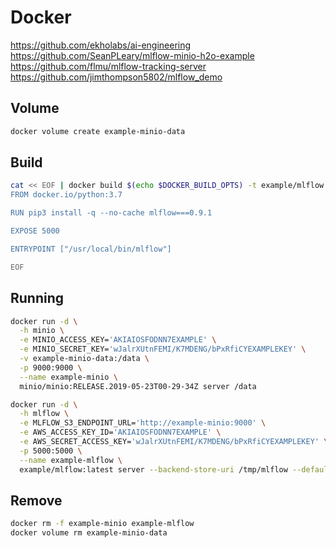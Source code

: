 # Docker

https://github.com/ekholabs/ai-engineering
https://github.com/SeanPLeary/mlflow-minio-h2o-example
https://github.com/flmu/mlflow-tracking-server
https://github.com/jimthompson5802/mlflow_demo

## Volume

```sh
docker volume create example-minio-data
```

## Build

```sh
cat << EOF | docker build $(echo $DOCKER_BUILD_OPTS) -t example/mlflow -
FROM docker.io/python:3.7

RUN pip3 install -q --no-cache mlflow===0.9.1

EXPOSE 5000

ENTRYPOINT ["/usr/local/bin/mlflow"]

EOF
```

## Running

```sh
docker run -d \
  -h minio \
  -e MINIO_ACCESS_KEY='AKIAIOSFODNN7EXAMPLE' \
  -e MINIO_SECRET_KEY='wJalrXUtnFEMI/K7MDENG/bPxRfiCYEXAMPLEKEY' \
  -v example-minio-data:/data \
  -p 9000:9000 \
  --name example-minio \
  minio/minio:RELEASE.2019-05-23T00-29-34Z server /data
```

```sh
docker run -d \
  -h mlflow \
  -e MLFLOW_S3_ENDPOINT_URL='http://example-minio:9000' \
  -e AWS_ACCESS_KEY_ID='AKIAIOSFODNN7EXAMPLE' \
  -e AWS_SECRET_ACCESS_KEY='wJalrXUtnFEMI/K7MDENG/bPxRfiCYEXAMPLEKEY' \
  -p 5000:5000 \
  --name example-mlflow \
  example/mlflow:latest server --backend-store-uri /tmp/mlflow --default-artifact-root s3://mlflow/artifacts -h 0.0.0.0
```

## Remove

```sh
docker rm -f example-minio example-mlflow
docker volume rm example-minio-data
```
